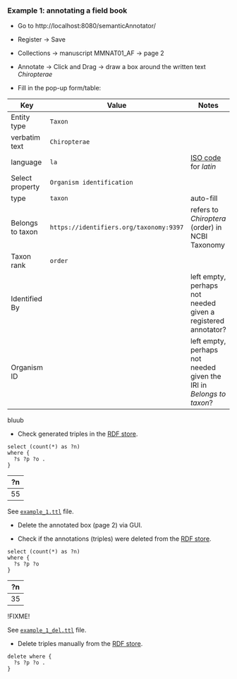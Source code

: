 ### Example 1: annotating a field book

* Go to http://localhost:8080/semanticAnnotator/

* Register -> Save

* Collections -> manuscript MMNAT01_AF -> page 2

* Annotate -> Click and Drag -> draw a box around the written text _Chiropterae_

* Fill in the pop-up form/table:

|Key|Value|Notes
|---|-----|-----
| Entity type | `Taxon` |
| verbatim text | `Chiropterae` |
| language | `la` | [ISO code](https://www.iso.org/iso-639-language-codes.html) for _latin_
| Select property | `Organism identification` |
| type | `taxon` | auto-fill |
| Belongs to taxon | `https://identifiers.org/taxonomy:9397` | refers to _Chiroptera_ (order) in NCBI Taxonomy
| Taxon rank | `order` |
| Identified By | | left empty, perhaps not needed given a registered annotator?
| Organism ID | | left empty, perhaps not needed given the IRI in _Belongs to taxon_?

bluub
* Check generated triples in the [RDF store](http://localhost:8080/rdf4j-workbench/repositories/mem-rdf/query).

```
select (count(*) as ?n)
where {
  ?s ?p ?o .
}
```
|?n|
|--|
|55|

See [`example_1.ttl`](/data/rdf/example_1.ttl) file.

* Delete the annotated box (page 2) via GUI.

* Check if the annotations (triples) were deleted from the [RDF store](http://localhost:8080/rdf4j-workbench/repositories/mem-rdf/query).

```
select (count(*) as ?n)
where {
  ?s ?p ?o
}
```
|?n|
|--|
|35|

!FIXME!

See [`example_1_del.ttl`](/data/rdf/example_1_del.ttl) file.

* Delete triples manually from the [RDF store](http://localhost:8080/rdf4j-workbench/repositories/mem-rdf/update).

```
delete where {
  ?s ?p ?o .
}
```
